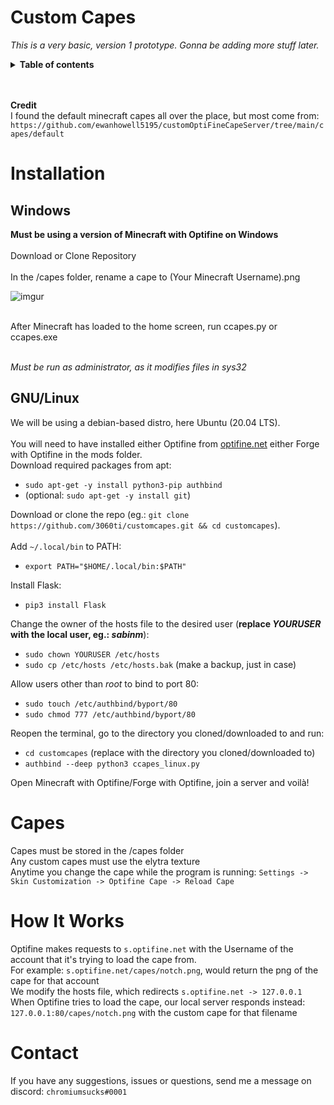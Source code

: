 # Custom Capes
*This is a very basic, version 1 prototype. Gonna be adding more stuff later.* 
<details>
  <summary><strong>Table of contents</strong></summary>

- [Installation](#installation)
- [Capes](#capes)
- [How it works](#how-it-works)
- [Contact](#contact)

</details>
<br><br> 

**Credit**<br>
I found the default minecraft capes all over the place, but most come from: `https://github.com/ewanhowell5195/customOptiFineCapeServer/tree/main/capes/default`

# Installation

## Windows

**Must be using a version of Minecraft with Optifine on Windows**<br><br>
Download or Clone Repository<br><br>
In the /capes folder, rename a cape to (Your Minecraft Username).png<br>

   ![imgur](https://imgur.com/pZTXexf.png)

<br>After Minecraft has loaded to the home screen, run ccapes.py or ccapes.exe
<br>

<br>*Must be run as administrator, as it modifies files in sys32*


## GNU/Linux

We will be using a debian-based distro, here Ubuntu (20.04 LTS).
<br><br>
You will need to have installed either Optifine from [optifine.net](https://optifine.net/home) either Forge with Optifine in the mods folder.
<br>
Download required packages from apt:
- `sudo apt-get -y install python3-pip authbind`
- (optional: `sudo apt-get -y install git`)

Download or clone the repo (eg.: `git clone https://github.com/3060ti/customcapes.git && cd customcapes`).
<br><br>
Add `~/.local/bin` to PATH:
- `export PATH="$HOME/.local/bin:$PATH"`

Install Flask:
- `pip3 install Flask`

Change the owner of the hosts file to the desired user (**replace *YOURUSER* with the local user, eg.: *sabinm***):
- `sudo chown YOURUSER /etc/hosts`
- `sudo cp /etc/hosts /etc/hosts.bak` (make a backup, just in case)

Allow users other than *root* to bind to port 80:
- `sudo touch /etc/authbind/byport/80`
- `sudo chmod 777 /etc/authbind/byport/80`

Reopen the terminal, go to the directory you cloned/downloaded to and run:
- `cd customcapes` (replace with the directory you cloned/downloaded to)
- `authbind --deep python3 ccapes_linux.py`

Open Minecraft with Optifine/Forge with Optifine, join a server and voilà!


# Capes

Capes must be stored in the /capes folder
<br>
Any custom capes must use the elytra texture
<br>
Anytime you change the cape while the program is running: `Settings -> Skin Customization -> Optifine Cape -> Reload Cape`


# How It Works


Optifine makes requests to `s.optifine.net` with the Username of the account that it's trying to load the cape from.
<br>
For example: `s.optifine.net/capes/notch.png`, would return the png of the cape for that account
<br>
We modify the hosts file, which redirects `s.optifine.net -> 127.0.0.1`
<br>When Optifine tries to load the cape, our local server responds instead: `127.0.0.1:80/capes/notch.png` with the custom cape for that filename

# Contact
If you have any suggestions, issues or questions, send me a message on discord: `chromiumsucks#0001`

